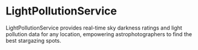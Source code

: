 # LightPollutionService
LightPollutionService provides real-time sky darkness ratings and light pollution data for any location, empowering astrophotographers to find the best stargazing spots.
